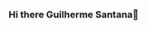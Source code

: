 ### Hi there Guilherme Santana👋

<!--
**santaba/santaba** is a ✨ _special_ ✨ repository because its `README.md` (this file) appears on your GitHub profile.

- 🔭 I’m currently working on challenge launchbase 
- 🌱 I’m currently learning [Javascript, node.js, react, redux, sql3 ]
- 👯 I’m looking to collaborate on community challenge Rocketseat
- 🤔 I’m looking for help with the Rocketseat
- 💬 Ask me about what am i learning
- 📫 How to reach me: Linkedin
- ⚡ Fun fact: passionate about developing with the best technology on the market!!

